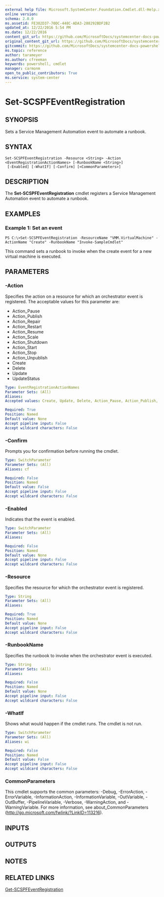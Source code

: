 ```yaml
---
external help file: Microsoft.SystemCenter.Foundation.Cmdlet.dll-Help.xml
online version: 
schema: 2.0.0
ms.assetid: FE302D37-70DC-448C-ADA3-288292BDF2B2
updated_at: 12/22/2016 5:54 PM
ms.date: 12/22/2016
content_git_url: https://github.com/MicrosoftDocs/systemcenter-docs-powershell/blob/live/systemcenter-cmdlets/SystemCenter2016/ServiceProviderFoundation/vlatest/Set-SCSPFEventRegistration.md
original_content_git_url: https://github.com/MicrosoftDocs/systemcenter-docs-powershell/blob/live/systemcenter-cmdlets/SystemCenter2016/ServiceProviderFoundation/vlatest/Set-SCSPFEventRegistration.md
gitcommit: https://github.com/MicrosoftDocs/systemcenter-docs-powershell/blob/17c3a51bd892aad46c731d9f381f0704b4815004/systemcenter-cmdlets/SystemCenter2016/ServiceProviderFoundation/vlatest/Set-SCSPFEventRegistration.md
ms.topic: reference
author: tarameyer
ms.author: cfreeman
keywords: powershell, cmdlet
manager: carmonm
open_to_public_contributors: True
ms.service: system-center
---
```


# Set-SCSPFEventRegistration

## SYNOPSIS
Sets a Service Management Automation event to automate a runbook.

## SYNTAX

```
Set-SCSPFEventRegistration -Resource <String> -Action <EventRegistrationActionNames> [-RunbookName <String>]
 [-Enabled] [-WhatIf] [-Confirm] [<CommonParameters>]
```

## DESCRIPTION
The **Set-SCSPFEventRegistration** cmdlet registers a Service Management Automation event to automate a runbook.

## EXAMPLES

### Example 1: Set an event
```
PS C:\>Set-SCSPFEventRegistration -ResourceName "VMM.VirtualMachine" -ActionName "Create" -RunbookName "Invoke-SampleCmdlet"
```

This command sets a runbook to invoke when the create event for a new virtual machine is executed.

## PARAMETERS

### -Action
Specifies the action on a resource for which an orchestrator event is registered.
The acceptable values for this parameter are:

- Action_Pause 
- Action_Publish 
- Action_Repair 
- Action_Restart
- Action_Resume
- Action_Scale
- Action_Shutdown
- Action_Start
- Action_Stop
- Action_Unpublish 
- Create
- Delete
- Update
- UpdateStatus

```yaml
Type: EventRegistrationActionNames
Parameter Sets: (All)
Aliases: 
Accepted values: Create, Update, Delete, Action_Pause, Action_Publish, Action_Repair, Action_Restart, Action_Resume, Action_Scale, Action_Shutdown, Action_Start, Action_Stop, Action_Unpublish, UpdateStatus

Required: True
Position: Named
Default value: None
Accept pipeline input: False
Accept wildcard characters: False
```

### -Confirm
Prompts you for confirmation before running the cmdlet.

```yaml
Type: SwitchParameter
Parameter Sets: (All)
Aliases: cf

Required: False
Position: Named
Default value: False
Accept pipeline input: False
Accept wildcard characters: False
```

### -Enabled
Indicates that the event is enabled.

```yaml
Type: SwitchParameter
Parameter Sets: (All)
Aliases: 

Required: False
Position: Named
Default value: None
Accept pipeline input: False
Accept wildcard characters: False
```

### -Resource
Specifies the resource for which the orchestrator event is registered.

```yaml
Type: String
Parameter Sets: (All)
Aliases: 

Required: True
Position: Named
Default value: None
Accept pipeline input: False
Accept wildcard characters: False
```

### -RunbookName
Specifies the runbook to invoke when the orchestrator event is executed.

```yaml
Type: String
Parameter Sets: (All)
Aliases: 

Required: False
Position: Named
Default value: None
Accept pipeline input: False
Accept wildcard characters: False
```

### -WhatIf
Shows what would happen if the cmdlet runs.
The cmdlet is not run.

```yaml
Type: SwitchParameter
Parameter Sets: (All)
Aliases: wi

Required: False
Position: Named
Default value: False
Accept pipeline input: False
Accept wildcard characters: False
```

### CommonParameters
This cmdlet supports the common parameters: -Debug, -ErrorAction, -ErrorVariable, -InformationAction, -InformationVariable, -OutVariable, -OutBuffer, -PipelineVariable, -Verbose, -WarningAction, and -WarningVariable. For more information, see about_CommonParameters (http://go.microsoft.com/fwlink/?LinkID=113216).

## INPUTS

## OUTPUTS

## NOTES

## RELATED LINKS

[Get-SCSPFEventRegistration](xref:SystemCenter2016/ServiceProviderFoundation/vlatest/Get-SCSPFEventRegistration.md)

